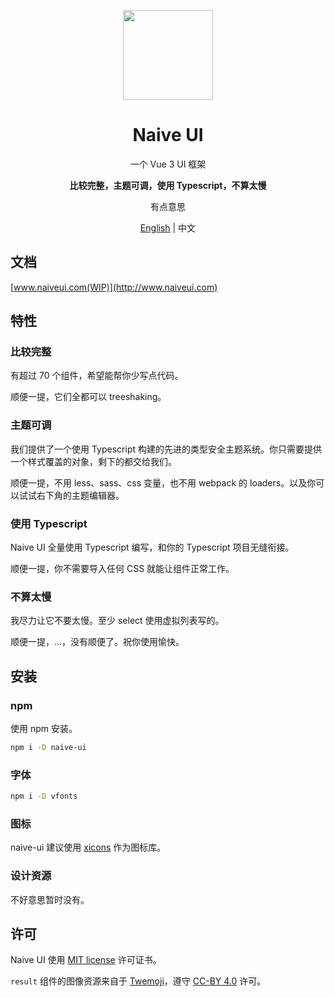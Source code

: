 <p align="center">
  <img width="144px" src="https://naiveui.oss-cn-hongkong.aliyuncs.com/naivelogo.svg" />
</p>

<h1 align="center">Naive UI</h1>
<p align="center">一个 Vue 3 UI 框架</p>
<p align="center"><b>比较完整，主题可调，使用 Typescript，不算太慢</b></p>
<p align="center">有点意思</p>

<p align="center"><a href="README.md">English</a> | 中文</p>

## 文档

[www.naiveui.com(WIP)](http://www.naiveui.com)

## 特性

### 比较完整

有超过 70 个组件，希望能帮你少写点代码。

顺便一提，它们全都可以 treeshaking。

### 主题可调

我们提供了一个使用 Typescript 构建的先进的类型安全主题系统。你只需要提供一个样式覆盖的对象，剩下的都交给我们。

顺便一提，不用 less、sass、css 变量，也不用 webpack 的 loaders。以及你可以试试右下角的主题编辑器。

### 使用 Typescript

Naive UI 全量使用 Typescript 编写，和你的 Typescript 项目无缝衔接。

顺便一提，你不需要导入任何 CSS 就能让组件正常工作。

### 不算太慢

我尽力让它不要太慢。至少 select 使用虚拟列表写的。

顺便一提，...，没有顺便了。祝你使用愉快。

## 安装

### npm

使用 npm 安装。

```bash
npm i -D naive-ui
```

### 字体

```bash
npm i -D vfonts
```

### 图标

naive-ui 建议使用 [xicons](https://www.xicons.org) 作为图标库。

### 设计资源

不好意思暂时没有。

## 许可

Naive UI 使用 [MIT license](https://opensource.org/licenses/MIT) 许可证书。

`result` 组件的图像资源来自于 [Twemoji](https://github.com/twitter/twemoji)，遵守 [CC-BY 4.0](https://creativecommons.org/licenses/by/4.0/) 许可。
